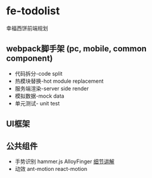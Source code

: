 # fe-todolist
幸福西饼前端规划


## webpack脚手架 (pc, mobile, common component)
- 代码拆分-code split
- 热模块替换-hot module replacement
- 服务端渲染-server side render
- 模拟数据-mock data
- 单元测试- unit test
## UI框架

## 公共组件
- 手势识别 hammer.js AlloyFinger [细节讲解][1]
- 动效 ant-motion react-motion


[1]:https://juejin.im/post/57b074fda633bd0057035b6d

